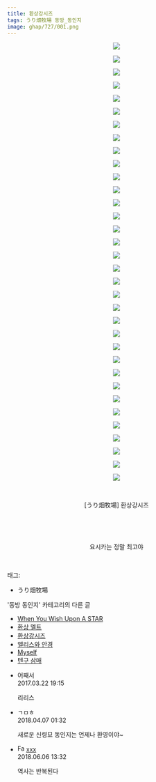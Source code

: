 ```yaml
---
title: 환상강시즈
tags: うり畑牧場 동방_동인지
image: ghap/727/001.png
---
```

<div class="article">
<p style="text-align: center; clear: none; float: none;"><img src="{{ site.nasurl }}/ghap/727/001.png"/></p>
<p style="text-align: center; clear: none; float: none;"><img src="{{ site.nasurl }}/ghap/727/002.png"/></p>
<p style="text-align: center; clear: none; float: none;"><img src="{{ site.nasurl }}/ghap/727/003.png"/></p>
<p style="text-align: center; clear: none; float: none;"><img src="{{ site.nasurl }}/ghap/727/004.png"/></p>
<p style="text-align: center; clear: none; float: none;"><img src="{{ site.nasurl }}/ghap/727/005.png"/></p>
<p style="text-align: center; clear: none; float: none;"><img src="{{ site.nasurl }}/ghap/727/006.png"/></p>
<p style="text-align: center; clear: none; float: none;"><img src="{{ site.nasurl }}/ghap/727/007.png"/></p>
<p style="text-align: center; clear: none; float: none;"><img src="{{ site.nasurl }}/ghap/727/008.png"/></p>
<p style="text-align: center; clear: none; float: none;"><img src="{{ site.nasurl }}/ghap/727/009.png"/></p>
<p style="text-align: center; clear: none; float: none;"><img src="{{ site.nasurl }}/ghap/727/010.png"/></p>
<p style="text-align: center; clear: none; float: none;"><img src="{{ site.nasurl }}/ghap/727/011.png"/></p>
<p style="text-align: center; clear: none; float: none;"><img src="{{ site.nasurl }}/ghap/727/012.png"/></p>
<p style="text-align: center; clear: none; float: none;"><img src="{{ site.nasurl }}/ghap/727/013.png"/></p>
<p style="text-align: center; clear: none; float: none;"><img src="{{ site.nasurl }}/ghap/727/014.png"/></p>
<p style="text-align: center; clear: none; float: none;"><img src="{{ site.nasurl }}/ghap/727/015.png"/></p>
<p style="text-align: center; clear: none; float: none;"><img src="{{ site.nasurl }}/ghap/727/016.png"/></p>
<p style="text-align: center; clear: none; float: none;"><img src="{{ site.nasurl }}/ghap/727/017.png"/></p>
<p style="text-align: center; clear: none; float: none;"><img src="{{ site.nasurl }}/ghap/727/018.png"/></p>
<p style="text-align: center; clear: none; float: none;"><img src="{{ site.nasurl }}/ghap/727/019.png"/></p>
<p style="text-align: center; clear: none; float: none;"><img src="{{ site.nasurl }}/ghap/727/020.png"/></p>
<p style="text-align: center; clear: none; float: none;"><img src="{{ site.nasurl }}/ghap/727/021.png"/></p>
<p style="text-align: center; clear: none; float: none;"><img src="{{ site.nasurl }}/ghap/727/022.png"/></p>
<p style="text-align: center; clear: none; float: none;"><img src="{{ site.nasurl }}/ghap/727/023.png"/></p>
<p style="text-align: center; clear: none; float: none;"><img src="{{ site.nasurl }}/ghap/727/024.png"/></p>
<p style="text-align: center; clear: none; float: none;"><img src="{{ site.nasurl }}/ghap/727/025.png"/></p>
<p style="text-align: center; clear: none; float: none;"><img src="{{ site.nasurl }}/ghap/727/026.png"/></p>
<p style="text-align: center; clear: none; float: none;"><img src="{{ site.nasurl }}/ghap/727/027.png"/></p>
<p style="text-align: center; clear: none; float: none;"><img src="{{ site.nasurl }}/ghap/727/028.png"/></p>
<p style="text-align: center; clear: none; float: none;"><img src="{{ site.nasurl }}/ghap/727/029.png"/></p>
<p style="text-align: center; clear: none; float: none;"><img src="{{ site.nasurl }}/ghap/727/030.png"/></p>
<p style="text-align: center; clear: none; float: none;"><img src="{{ site.nasurl }}/ghap/727/031.png"/></p>
<p style="text-align: center; clear: none; float: none;"><img src="{{ site.nasurl }}/ghap/727/032.png"/></p>
<p style="text-align: center; clear: none; float: none;"><img src="{{ site.nasurl }}/ghap/727/033.png"/></p>
<p style="text-align: center; clear: none; float: none;"><img src="{{ site.nasurl }}/ghap/727/034.png"/></p>
<p style="text-align: center; clear: none; float: none;"><br/></p>
<p style="text-align: center; clear: none; float: none;">[うり畑牧場] 환상강시즈</p>
<p style="text-align: center; clear: none; float: none;"><br/></p>
<p style="text-align: center; clear: none; float: none;"><br/></p>
<p style="text-align: center; clear: none; float: none;">요시카는 정말 최고야</p>
<p><br/></p>
</div><div class="tagTrail">
<p>태그: </p>
<ul>
<li>うり畑牧場</li>
</ul>
</div><div class="another">
<p>'동방 동인지' 카테고리의 다른 글</p>
<ul>
<li><a href="/2016-07-07-ghap_729">When You Wish Upon A STAR</a></li>
<li><a href="/2016-07-07-ghap_728">환상 멜트</a></li>
<li><a href="/2016-07-07-ghap_727">환상강시즈</a></li>
<li><a href="/2016-07-07-ghap_726">앨리스와 안경</a></li>
<li><a href="/2016-07-07-ghap_725">Myself</a></li>
<li><a href="/2016-07-07-ghap_724">텐구 삼매</a></li>
</ul>
</div><div class="cb_module cb_fluid">
<div class="cb_wrt cb_profile">
<div class="comment">
<ul>
<li class="cb_thumb_off" id="comment14946198">
<div class="cb_comment_area">
<div class="cb_info_area">
<div class="cb_section">
<span class="cb_nick_name">어째서</span>
</div>
<div class="cb_section">
<span class="cb_date">2017.03.22 19:15 </span>
</div>
</div>
<div class="cb_dsc_comment">
<p class="cb_dsc">
											리리스
										</p>
</div>
</div></li>
<li class="cb_thumb_off" id="comment15234711">
<div class="cb_comment_area">
<div class="cb_info_area">
<div class="cb_section">
<span class="cb_nick_name">ㄱㅁㅎ</span>
</div>
<div class="cb_section">
<span class="cb_date">2018.04.07 01:32 </span>
</div>
</div>
<div class="cb_dsc_comment">
<p class="cb_dsc">
											새로운 신령묘 동인지는 언제나 환영이야~
										</p>
</div>
</div></li>
<li class="cb_thumb_off" id="comment15267245">
<div class="cb_comment_area">
<div class="cb_info_area">
<div class="cb_section">
<span class="cb_nick_name"><img alt="Favicon of http://qksxodid12@naver.com" height="16" onerror="this.onerror=null;this.parentNode.removeChild(this)" src="http://naver.com/favicon.ico" width="16"/> <a href="http://qksxodid12@naver.com" onclick="return openLinkInNewWindow(this)">xxx</a></span>
</div>
<div class="cb_section">
<span class="cb_date">2018.06.06 13:32 </span>
</div>
</div>
<div class="cb_dsc_comment">
<p class="cb_dsc">
											역사는 반복된다
										</p>
</div>
</div></li>
</ul>
</div>
</div><!-- commentList close -->
</div>